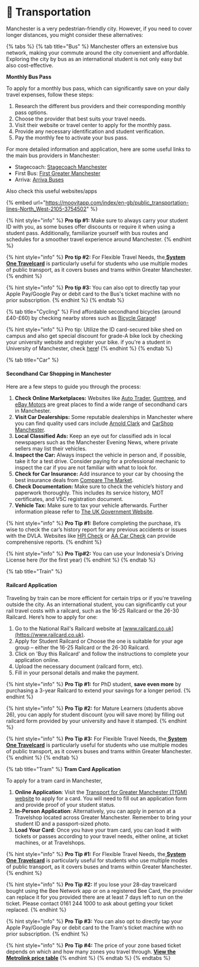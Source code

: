 # 🚌 Transportation

Manchester is a very pedestrian-friendly city. However, if you need to cover longer distances, you might consider these alternatives:

{% tabs %}
{% tab title="Bus" %}
Manchester offers an extensive bus network, making your commute around the city convenient and affordable. Exploring the city by bus as an international student is not only easy but also cost-effective.

**Monthly Bus Pass**

To apply for a monthly bus pass, which can significantly save on your daily travel expenses, follow these steps:

1. Research the different bus providers and their corresponding monthly pass options.
2. Choose the provider that best suits your travel needs.
3. Visit their website or travel center to apply for the monthly pass.
4. Provide any necessary identification and student verification.
5. Pay the monthly fee to activate your bus pass.

For more detailed information and application, here are some useful links to the main bus providers in Manchester:

* Stagecoach: [Stagecoach Manchester](https://www.stagecoachbus.com/regional-service-updates/greater-manchester)
* First Bus: [First Greater Manchester](https://www.firstgroup.com/greater-manchester)
* Arriva: [Arriva Buses](https://www.arrivabus.co.uk)

Also check this useful websites/apps

{% embed url="https://moovitapp.com/index/en-gb/public_transportation-lines-North_West-2105-3754502" %}

{% hint style="info" %}
**Pro tip #1:** Make sure to always carry your student ID with you, as some buses offer discounts or require it when using a student pass. Additionally, familiarize yourself with bus routes and schedules for a smoother travel experience around Manchester.
{% endhint %}

{% hint style="info" %}
**Pro tip #2:** For Flexible Travel Needs, the[ **System One Travelcard**](https://www.systemonetravel.co.uk/travelcard-finder/) is particularly useful for students who use multiple modes of public transport, as it covers buses and trams within Greater Manchester.
{% endhint %}

{% hint style="info" %}
**Pro tip #3:** You can also opt to directly tap your Apple Pay/Google Pay or debit card to the Bus's ticket machine with no prior subscription.
{% endhint %}
{% endtab %}

{% tab title="Cycling" %}
Find affordable secondhand bicycles (around £40-£60) by checking nearby stores such as [Bicycle Garage](https://www.google.com/maps/place/Bicycle+Garage/@53.4605276,-2.2354988,17z/data=!3m1!4b1!4m6!3m5!1s0x487bb21ad844c11f:0xd6df73ae23f1bd4c!8m2!3d53.4605244!4d-2.2329185!16s%2Fg%2F1pp2wy15t?entry=ttu)!

{% hint style="info" %}
Pro tip: Utilize the ID card-secured bike shed on campus and also get special discount for grade-A bike lock by checking your university website and register your bike. if you're a student in University of Manchester, check [here](https://www.estates.manchester.ac.uk/services/security/ourservices/crimereduction/cyclesecurity/)!
{% endhint %}
{% endtab %}

{% tab title="Car" %}
#### Secondhand Car Shopping in Manchester

Here are a few steps to guide you through the process:

1. **Check Online Marketplaces:** Websites like [Auto Trader](https://www.autotrader.co.uk/), [Gumtree](https://www.gumtree.com/cars/manchester), and [eBay Motors](https://www.ebay.co.uk/b/Cars-31361/bn_1839035) are great places to find a wide range of secondhand cars in Manchester.
2. **Visit Car Dealerships:** Some reputable dealerships in Manchester where you can find quality used cars include [Arnold Clark](https://www.arnoldclark.com/used-cars/manchester) and [CarShop Manchester](https://www.carshop.co.uk/used-cars/manchester).
3. **Local Classified Ads:** Keep an eye out for classified ads in local newspapers such as the Manchester Evening News, where private sellers may list their vehicles.
4. **Inspect the Car:** Always inspect the vehicle in person and, if possible, take it for a test drive. Consider paying for a professional mechanic to inspect the car if you are not familiar with what to look for.
5. **Check for Car Insurance:** Add insurance to your car by choosing the best insurance deals from [Compare The Market](https://www.comparethemarket.com/).
6. **Check Documentation:** Make sure to check the vehicle’s history and paperwork thoroughly. This includes its service history, MOT certificates, and V5C registration document.
7. **Vehicle Tax:** Make sure to tax your vehicle afterwards. Further information please refer to [The UK Government Website](https://www.gov.uk/vehicle-tax).

{% hint style="info" %}
**Pro Tip #1:** Before completing the purchase, it’s wise to check the car’s history report for any previous accidents or issues with the DVLA. Websites like [HPI Check](https://www.hpicheck.com/) or [AA Car Check](https://www.theaa.com/car-data-checks/) can provide comprehensive reports.
{% endhint %}

{% hint style="info" %}
**Pro Tip#2:** You can use your Indonesia's Driving License here (for the first year)
{% endhint %}
{% endtab %}

{% tab title="Train" %}
#### Railcard Application

Traveling by train can be more efficient for certain trips or if you're traveling outside the city. As an international student, you can significantly cut your rail travel costs with a railcard, such as the 16-25 Railcard or the 26-30 Railcard. Here’s how to apply for one:

1. Go to the National Rail's Railcard website at [www.railcard.co.uk](https://www.railcard.co.uk).
2. Apply for Student Railcard or Choose the one is suitable for your age group – either the 16-25 Railcard or the 26-30 Railcard.
3. Click on 'Buy this Railcard' and follow the instructions to complete your application online.
4. Upload the necessary document (railcard form, etc).
5. Fill in your personal details and make the payment.

{% hint style="info" %}
**Pro Tip #1:** for PhD student, **save even more** by purchasing a 3-year Railcard to extend your savings for a longer period.
{% endhint %}

{% hint style="info" %}
**Pro Tip #2:** for Mature Learners (students above 26), you can apply for student discount (you will save more) by filling out railcard form provided by your university and have it stamped.
{% endhint %}

{% hint style="info" %}
**Pro Tip #3:** For Flexible Travel Needs, the[ **System One Travelcard**](https://www.systemonetravel.co.uk/travelcard-finder/) is particularly useful for students who use multiple modes of public transport, as it covers buses and trams within Greater Manchester.
{% endhint %}
{% endtab %}

{% tab title="Tram" %}
**Tram Card Application**

To apply for a tram card in Manchester,

1. **Online Application**: Visit the [Transport for Greater Manchester (TfGM) website](https://getacard.beenetwork.com/home.faces) to apply for a card. You will need to fill out an application form and provide proof of your student status.
2. **In-Person Application**: Alternatively, you can apply in person at a Travelshop located across Greater Manchester. Remember to bring your student ID and a passport-sized photo.
3. **Load Your Card**: Once you have your tram card, you can load it with tickets or passes according to your travel needs, either online, at ticket machines, or at Travelshops.

{% hint style="info" %}
**Pro Tip #1:** For Flexible Travel Needs, the[ **System One Travelcard**](https://www.systemonetravel.co.uk/travelcard-finder/) is particularly useful for students who use multiple modes of public transport, as it covers buses and trams within Greater Manchester.
{% endhint %}

{% hint style="info" %}
**Pro Tip #2:** If you lose your 28-day travelcard bought using the Bee Network app or on a registered Bee Card, the provider can replace it for you provided there are at least 7 days left to run on the ticket. Please contact 0161 244 1000 to ask about getting your ticket replaced.
{% endhint %}

{% hint style="info" %}
**Pro Tip #3:** You can also opt to directly tap your Apple Pay/Google Pay or debit card to the Tram's ticket machine with no prior subscription.
{% endhint %}

{% hint style="info" %}
**Pro Tip #4:** The price of your zone based ticket depends on which and how many zones you travel through. [**View the Metrolink price table**](https://assets.ctfassets.net/nv7y93idf4jq/2kQt9PbWpvjb4zxA2DJMbq/02be3d571aa672fb97833ea3433954e7/Metrolink_Fares_Change_2020_A4_WEB.pdf)
{% endhint %}
{% endtab %}
{% endtabs %}

